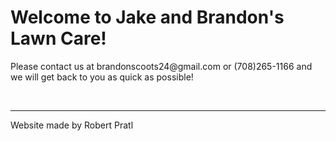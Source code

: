 <h1> Welcome to Jake and Brandon's Lawn Care! </h1>

<p> Please contact us at brandonscoots24@gmail.com or (708)265-1166 and we will get back to you as quick as possible! </p>
<br>
<hr>
Website made by Robert Pratl
